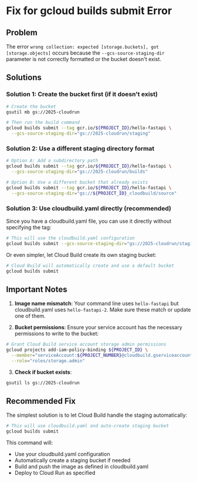 # Fix for gcloud builds submit Error

## Problem
The error `wrong collection: expected [storage.buckets], got [storage.objects]` occurs because the `--gcs-source-staging-dir` parameter is not correctly formatted or the bucket doesn't exist.

## Solutions

### Solution 1: Create the bucket first (if it doesn't exist)
```bash
# Create the bucket
gsutil mb gs://2025-cloudrun

# Then run the build command
gcloud builds submit --tag gcr.io/${PROJECT_ID}/hello-fastapi \
  --gcs-source-staging-dir="gs://2025-cloudrun/staging"
```

### Solution 2: Use a different staging directory format
```bash
# Option A: Add a subdirectory path
gcloud builds submit --tag gcr.io/${PROJECT_ID}/hello-fastapi \
  --gcs-source-staging-dir="gs://2025-cloudrun/builds"

# Option B: Use a different bucket that already exists
gcloud builds submit --tag gcr.io/${PROJECT_ID}/hello-fastapi \
  --gcs-source-staging-dir="gs://${PROJECT_ID}_cloudbuild/source"
```

### Solution 3: Use cloudbuild.yaml directly (recommended)
Since you have a cloudbuild.yaml file, you can use it directly without specifying the tag:

```bash
# This will use the cloudbuild.yaml configuration
gcloud builds submit --gcs-source-staging-dir="gs://2025-cloudrun/staging"
```

Or even simpler, let Cloud Build create its own staging bucket:

```bash
# Cloud Build will automatically create and use a default bucket
gcloud builds submit
```

## Important Notes

1. **Image name mismatch**: Your command line uses `hello-fastapi` but cloudbuild.yaml uses `hello-fastapi-2`. Make sure these match or update one of them.

2. **Bucket permissions**: Ensure your service account has the necessary permissions to write to the bucket:
```bash
# Grant Cloud Build service account storage admin permissions
gcloud projects add-iam-policy-binding ${PROJECT_ID} \
  --member="serviceAccount:${PROJECT_NUMBER}@cloudbuild.gserviceaccount.com" \
  --role="roles/storage.admin"
```

3. **Check if bucket exists**:
```bash
gsutil ls gs://2025-cloudrun
```

## Recommended Fix

The simplest solution is to let Cloud Build handle the staging automatically:

```bash
# This will use cloudbuild.yaml and auto-create staging bucket
gcloud builds submit
```

This command will:
- Use your cloudbuild.yaml configuration
- Automatically create a staging bucket if needed
- Build and push the image as defined in cloudbuild.yaml
- Deploy to Cloud Run as specified
